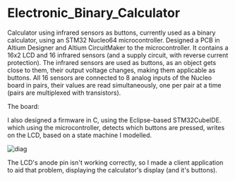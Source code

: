 # Electronic_Binary_Calculator
Calculator using infrared sensors as buttons, currently used as a binary calculator, using an STM32 Nucleo64 microcontroller.
Designed a PCB in Altium Designer and Altium CircuitMaker to the microcontroller. It contains a 16x2 LCD and 16 infrared sensors (and a supply circuit, with  reverse current protection). The infrared sensors are used as buttons, as an object gets close to them, their  output voltage changes, making them applicable as buttons. All 16 sensors are connected to 8 analog inputs of the Nucleo board in pairs, their  values are read simultaneously, one per pair at a time (pairs are multiplexed with transistors). 

The board:

I also designed a  firmware in C, using the Eclipse-based STM32CubeIDE.
which using the microcontroller, detects which buttons  are pressed, writes on the LCD, based on a state machine I modelled. 


![diag](https://user-images.githubusercontent.com/82604073/171515569-0da1a519-1b1e-4274-a282-5564f1be1bc6.png)

The LCD's anode pin isn't working correctly, so I made a client application to aid that problem, displaying the calculator's display (and it's buttons). 
